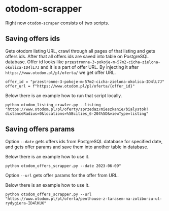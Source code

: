 # otodom-scrapper
Right now `otodom-scraper` consists of two scripts.

## Saving offers ids
Gets otodom listing URL, crawl through all pages of that listing and gets offers ids. After that all offers ids are saved into table on PostgreSQL database. Offer id looks like `przestronne-3-pokoje-m-57m2-cicha-zielona-okolica-ID4lL7J` and it is a part of offer URL. By injecting it after `https://www.otodom.pl/pl/oferta/` we get offer URL.

```
offer_id = "przestronne-3-pokoje-m-57m2-cicha-zielona-okolica-ID4lL7J"
offer_url = f"https://www.otodom.pl/pl/oferta/{offer_id}"
```

Below there is an example how to run that script locally.
```
python otodom_listing_crawler.py --listing "https://www.otodom.pl/pl/oferty/sprzedaz/mieszkanie/bialystok?distanceRadius=0&locations=%5Bcities_6-204%5D&viewType=listing"
```
## Saving offers params
Option `--date` gets offers ids from PostgreSQL database for specified date, and gets offer params and save them into another table in database.

Below there is an example how to use it.
```
python otodom_offers_scrapper.py --date 2023-06-09"
```

Option `--url` gets offer params for the offer from URL.

Below there is an example how to use it.
```
python otodom_offers_scrapper.py --url "https://www.otodom.pl/pl/oferta/penthouse-z-tarasem-na-zoliborzu-ul-rydygiera-ID4lKUX"
```
